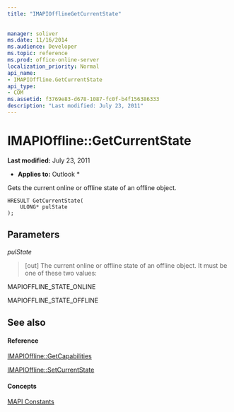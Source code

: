 ```yaml
---
title: "IMAPIOfflineGetCurrentState"
 
 
manager: soliver
ms.date: 11/16/2014
ms.audience: Developer
ms.topic: reference
ms.prod: office-online-server
localization_priority: Normal
api_name:
- IMAPIOffline.GetCurrentState
api_type:
- COM
ms.assetid: f3769e83-d678-1087-fc0f-b4f156386333
description: "Last modified: July 23, 2011"
---
```


# IMAPIOffline::GetCurrentState

 **Last modified:** July 23, 2011 
  
 * **Applies to:** Outlook * 
  
Gets the current online or offline state of an offline object.
  
```
HRESULT GetCurrentState( 
    ULONG* pulState 
);
```

## Parameters

 _pulState_
  
> [out] The current online or offline state of an offline object. It must be one of these two values:
    
MAPIOFFLINE_STATE_ONLINE
  
> 
    
MAPIOFFLINE_STATE_OFFLINE
  
> 
    
## See also

#### Reference

[IMAPIOffline::GetCapabilities](imapioffline-getcapabilities.md)
  
[IMAPIOffline::SetCurrentState](imapioffline-setcurrentstate.md)
#### Concepts

[MAPI Constants](mapi-constants.md)

